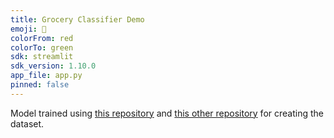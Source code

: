 ```yaml
---
title: Grocery Classifier Demo
emoji: 🛒
colorFrom: red
colorTo: green
sdk: streamlit
sdk_version: 1.10.0
app_file: app.py
pinned: false
---
```


Model trained using [this repository](https://github.com/ugm2/Image-Classification-of-Retail-Products) and [this other repository](https://github.com/ugm2/ImagineS) for creating the dataset.
